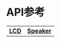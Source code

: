 # API参考

|||
|:---:|:---:|
|**[LCD](zh_CN/api/lcd)** | **[Speaker](zh_CN/api/speaker)** |

<!-- |[BUTTON](zh_CN/api_reference/micropython/api_lcd) | [BUTTON](zh_CN/api_reference/arduino/api_lcd) |
|[SPEAKER](zh_CN/api_reference/micropython/api_lcd) | [SPEAKER](zh_CN/api_reference/arduino/api_lcd) | -->

<!-- ## [LCD](zh_CN/api_reference/micropython/api_lcd) -->
<!-- ## [Peripherals](zh_CN/api_reference/peripherals/api_gpio)
### 1. [GPIO](zh_CN/api_reference/peripherals/api_gpio)
## [Speaker](zh_CN/api_reference/api_speaker) -->
